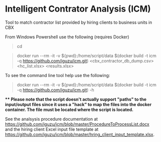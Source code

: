 # Intelligent Contrator Analysis (ICM)

Tool to match contractor list provided by hiring clients to business units in CBX


From Windows Powershell use the following (requires Docker)

> cd <to folder where your input files iare located> 

> docker run --rm -it -v ${pwd}:/home/script/data $(docker build -t icm -q https://github.com/iguzu/icm.git) <cbx_contractor_db_dump.csv> <hc_list.xlsx> <results.xlsx>

To see the command line tool help use the following:

> docker run --rm -it -v ${pwd}:/home/script/data $(docker build -t icm -q https://github.com/iguzu/icm.git) -h


__** Please note that the script doesn't actually support "paths" to the input/output files since it uses a "hack" to map the files into the docker container. The file must be located where the script is located.__


See the analsysis procedure documentation at https://github.com/iguzu/icm/blob/master/ProcedureToProcessList.docx and the hiring client Excel input file template at https://github.com/iguzu/icm/blob/master/hring_client_input_template.xlsx.

